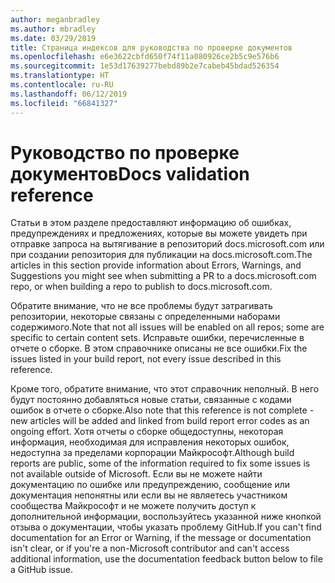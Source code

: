 ```yaml
---
author: meganbradley
ms.author: mbradley
ms.date: 03/29/2019
title: Страница индексов для руководства по проверке документов
ms.openlocfilehash: e6e3622cbfd650f74f11a080926ce2b5c9e576b6
ms.sourcegitcommit: 1e53d17639277bebd89b2e7cabeb45bdad526354
ms.translationtype: HT
ms.contentlocale: ru-RU
ms.lasthandoff: 06/12/2019
ms.locfileid: "66841327"
---
```

# <a name="docs-validation-reference"></a><span data-ttu-id="486b9-102">Руководство по проверке документов</span><span class="sxs-lookup"><span data-stu-id="486b9-102">Docs validation reference</span></span>

<span data-ttu-id="486b9-103">Статьи в этом разделе предоставляют информацию об ошибках, предупреждениях и предложениях, которые вы можете увидеть при отправке запроса на вытягивание в репозиторий docs.microsoft.com или при создании репозитория для публикации на docs.microsoft.com.</span><span class="sxs-lookup"><span data-stu-id="486b9-103">The articles in this section provide information about Errors, Warnings, and Suggestions you might see when submitting a PR to a docs.microsoft.com repo, or when building a repo to publish to docs.microsoft.com.</span></span>

<span data-ttu-id="486b9-104">Обратите внимание, что не все проблемы будут затрагивать репозитории, некоторые связаны с определенными наборами содержимого.</span><span class="sxs-lookup"><span data-stu-id="486b9-104">Note that not all issues will be enabled on all repos; some are specific to certain content sets.</span></span> <span data-ttu-id="486b9-105">Исправьте ошибки, перечисленные в отчете о сборке. В этом справочнике описаны не все ошибки.</span><span class="sxs-lookup"><span data-stu-id="486b9-105">Fix the issues listed in your build report, not every issue described in this reference.</span></span>

<span data-ttu-id="486b9-106">Кроме того, обратите внимание, что этот справочник неполный. В него будут постоянно добавляться новые статьи, связанные с кодами ошибок в отчете о сборке.</span><span class="sxs-lookup"><span data-stu-id="486b9-106">Also note that this reference is not complete - new articles will be added and linked from build report error codes as an ongoing effort.</span></span> <span data-ttu-id="486b9-107">Хотя отчеты о сборке общедоступны, некоторая информация, необходимая для исправления некоторых ошибок, недоступна за пределами корпорации Майкрософт.</span><span class="sxs-lookup"><span data-stu-id="486b9-107">Although build reports are public, some of the information required to fix some issues is not available outside of Microsoft.</span></span> <span data-ttu-id="486b9-108">Если вы не можете найти документацию по ошибке или предупреждению, сообщение или документация непонятны или если вы не являетесь участником сообщества Майкрософт и не можете получить доступ к дополнительной информации, воспользуйтесь указанной ниже кнопкой отзыва о документации, чтобы указать проблему GitHub.</span><span class="sxs-lookup"><span data-stu-id="486b9-108">If you can't find documentation for an Error or Warning, if the message or documentation isn't clear, or if you're a non-Microsoft contributor and can't access additional information, use the documentation feedback button below to file a GitHub issue.</span></span>